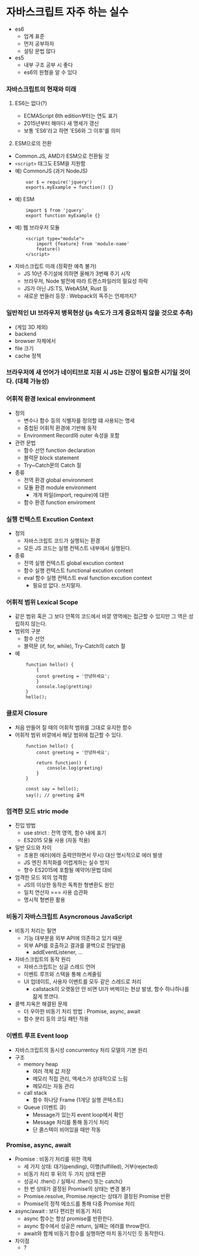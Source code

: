 # 자바스크립트 자주 하는 실수
 - es6
   - 업계 표준
   - 먼저 공부하자
   - 설탕 문법 많다
 - es5
   - 내부 구조 공부 시 좋다
   - es6의 원형을 알 수 있다

### 자바스크립트의 현재와 미래
1. ES6는 없다(?)
    - ECMAScript 6th edition부터는 연도 표기
    - 2015년부터 해마다 새 명세가 갱신
    - 보통 'ES6'라고 하면 'ES6와 그 이후'를 의미

2. ESM으로의 전환
  - Common.JS, AMD가 ESM으로 전환될 것
  - `<script>` 태그도 ESM을 지원함
  - 예) CommonJS (과거 NodeJS)
    ```
        var $ = require('jquery')
        exports.myExample = function() {}
    ```
  - 예) ESM
    ```
        import $ from 'jquery'
        export function myExample {}
    ```
  - 예) 웹 브라우저 모듈
    ```
        <script type="module">
            import {feature} from 'module-name'
            feature()
        </script>
    ```
   - 자바스크립트 미래 (정확한 예측 불가)
     - JS 10년 주기설에 의하면 올해가 3번째 주기 시작
     - 브라우저, Node 발전에 따라 트랜스파일러의 필요성 하락
     - JS가 아닌 JS:TS, WebASM, Rust 등
     - 새로운 번들러 등장 : Webpack의 독주는 언제까지?


### 일반적인 UI 브라우저 병목현상 (js 속도가 크게 중요하지 않을 것으로 추측)
  - (게임 3D 제외)
  - backend
  - browser 자체에서
  - file 크기
  - cache 정책

### 브라우저에 새 언어가 네이티브로 지원 시 JS는 긴장이 필요한 시기일 것이다. (대체 가능성)

### 어휘적 환경 lexical environment 
  - 정의
    - 변수나 함수 등의 식별자를 정의할 떄 사용되는 명세
    - 중첩된 어휘적 환경에 기반해 동작
    - Environment Record와 outer 속성을 포함
  - 관련 문법
    - 함수 선언 function declaration
    - 블럭문 block statement
    - Try~Catch문의 Catch 절
  - 종류
    - 전역 환경 global environment
    - 모듈 환경 module environment
      - 개개 파일(import, require)에 대한
    - 함수 환경 function enviroment

### 실행 컨텍스트 Excution Context
 - 정의
   - 자바스크립트 코드가 실행되는 환경
   - 모든 JS 코드는 실행 컨텍스트 내부에서 실행된다.
 - 종류
   - 전역 실행 컨텍스트 global excution context
   - 함수 실행 컨텍스트 functional excution context
   - eval 함수 실행 컨텍스트 eval function excution context
     - 필요성 없다. 쓰지말자.

### 어휘적 범위 Lexical Scope
 - 같은 범위 혹은 그 보다 안쪽의 코드에서 바깥 영역에는 접근할 수 있지만 그 역은 성립하지 않는다.
 - 범위의 구분
   -  함수 선언
   -  블럭문 (if, for, while), Try-Catch의 catch 절
 - 예
    ```
        function hello() {
            {
            const greeting = '안녕하세요';
            }
            console.log(gretting)
        }
        hello();
    ```

### 클로저 Closure
 - 처음 만들어 질 때의 어휘적 범위를 그대로 유지한 함수
 - 어휘적 범위 바깥에서 해당 범위에 접근할 수 있다.
    ```
        function hello() {
            const greeting = '안녕하세요';

            return function() {
                console.log(greeting)
            }
        }

        const say = hello();
        say(); // greeting 출력
    ```

### 엄격한 모드 stric mode
 - 진입 방법
   -  use strict : 전역 영역, 함수 내에 표기
   -  ES2015 모듈 사용 (자동 적용)
 - 일반 모드와 차이
   - 조용한 에러(에러 출력안하면서 무시) 대신 명시적으로 에러 발생
   - JS 엔진 최적화를 어렵게하는 실수 방지
   - 향수 ES2015에 포함될 예약어/문법 대비
 - 엄격한 모드 외의 엄격함
   - JS의 이상한 동작은 독특한 형변환도 원인
   - 일치 연산자 === 사용 습관화
   - 명시적 형변환 활용

### 비동기 자바스크립트 Asyncronous JavaScript
 - 비동기 처리는 필연
   - 기능 대부분을 외부 API에 의존하고 있기 때문
   - 외부 API를 호출하고 결과를 콜백으로 전달받음
     - addEventListener, ...
 - 자바스크립트의 동작 원리
   - 자바스크립트는 싱글 스레드 언어
   - 이벤트 루프와 스택을 통해 스케줄링
   - UI 업데이트, 사용자 이벤트를 모두 같은 스레드로 처리
     - callstack이 오랫동안 안 비면 UI가 버벅이는 현상 발생, 함수 하나하나를 잚게 쪼갠다.
 - 콜백 지옥은 해결된 문제
   - 더 우아한 비동기 처리 방법 : Promise, async, await
   - 함수 분리 등의 코딩 패턴 적용
  
### 이벤트 루프 Event loop
 - 자바스크립트의 동시성 concurrentcy 처리 모델의 기본 원리
 - 구조
   -  memory heap
      - 여러 객체 값 저장
      - 메모리 직접 관리, 액세스가 상대적으로 느림
      - 메모리는 자동 관리
   -  call stack
      -  함수 하나당 Frame (1개당 실행 콘텍스트)
   - Queue (이벤트 큐)
     - Message가 있는지 event loop에서 확인
     - Message 처리를 통해 동기식 처리
     - 단 콜스텍이 비어있을 때만 작동
     
### Promise, async, await
 - Promise : 비동기 처리를 위한 객체
   - 세 가지 상태: 대기(pending), 이행(fulfilled), 거부(rejected)
   - 비동기 처리 후 뒤의 두 가지 상태 반환
   - 성공시 .then() / 실패시 .then() 또는 catch()
   - 한 번 상태가 결정된 Promise의 상태는 변경 불가
   - Promise.resolve, Promise.reject는 상태가 결정된 Promise 반환
   - Promise의 정적 메소드를 통해 다중 Promise 처리
 - async/await : 보다 편리한 비동기 처리
   - async 함수는 항상 promise를 반환한다.
   - async 함수에서 성공은 return, 실패는 에러를 throw한다.
   - await와 함께 비동기 함수를 실행하면 마치 동기식인 듯 동작한다.
 - 차이점
   - ?